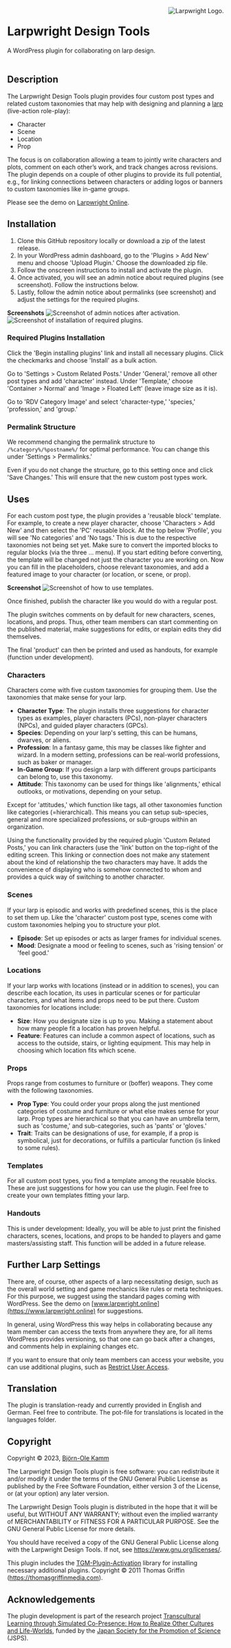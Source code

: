 <picture>
  <source media="(prefers-color-scheme: dark)" srcset="https://www.larpwright.online/assets/ldf_logo_wh.png">
  <source media="(prefers-color-scheme: light)" srcset="https://www.larpwright.online/assets/ldf_logo_bl.png">
  <img align="right" alt="Larpwright Logo." src="https://www.larpwright.online/assets/ldf_logo_bl.png">
</picture>

# Larpwright Design Tools

A WordPress plugin for collaborating on larp design.
<br/><br/>

## Description
The Larpwright Design Tools plugin provides four custom post types and related custom taxonomies that may help with designing and planning a [larp](https://nordiclarp.org/wiki/Larp) (live-action role-play):
* Character
* Scene
* Location
* Prop

The focus is on collaboration allowing a team to jointly write characters and plots, comment on each other’s work, and track changes across revisions. The plugin depends on a couple of other plugins to provide its full potential, e.g., for linking connections between characters or adding logos or banners to custom taxonomies like in-game groups.

Please see the demo on [Larpwright Online](https://www.larpwright.online).

## Installation
1. Clone this GitHub repository locally or download a zip of the latest release.
2. In your WordPress admin dashboard, go to the 'Plugins > Add New' menu and choose 'Upload Plugin.' Choose the downloaded zip file.
3. Follow the onscreen instructions to install and activate the plugin.
4. Once activated, you will see an admin notice about required plugins (see screenshot). Follow the instructions below.
5. Lastly, follow the admin notice about permalinks (see screenshot) and adjust the settings for the required plugins.

**Screenshots**
![Screenshot of admin notices after activation.](https://www.larpwright.online/assets/activation.png)
![Screenshot of installation of required plugins.](https://www.larpwright.online/assets/required_plugins.png)

### Required Plugins Installation
Click the 'Begin installing plugins' link and install all necessary plugins. Click the checkmarks and choose 'Install' as a bulk action.

Go to 'Settings > Custom Related Posts.' Under 'General,' remove all other post types and add 'character' instead. Under 'Template,' choose 'Container > Normal' and 'Image > Floated Left' (leave image size as it is).

Go to 'RDV Category Image' and select 'character-type,' 'species,' 'profession,' and 'group.'

### Permalink Structure
We recommend changing the permalink structure to `/%category%/%postname%/` for optimal performance. You can change this under 'Settings > Permalinks.'

Even if you do not change the structure, go to this setting once and click 'Save Changes.' This will ensure that the new custom post types work.

## Uses
For each custom post type, the plugin provides a 'reusable block' template. For example, to create a new player character, choose 'Characters > Add New' and then select the 'PC' reusable block. At the top below 'Profile', you will see 'No categories' and 'No tags.' This is due to the respective taxonomies not being set yet. Make sure to convert the imported blocks to regular blocks (via the three ... menu). If you start editing before converting, the template will be changed not just the character you are working on. Now you can fill in the placeholders, choose relevant taxonomies, and add a featured image to your character (or location, or scene, or prop).

**Screenshot**
![Screenshot of how to use templates.](https://www.larpwright.online/assets/using_templates.png)

Once finished, publish the character like you would do with a regular post.

The plugin switches comments on by default for new characters, scenes, locations, and props. Thus, other team members can start commenting on the published material, make suggestions for edits, or explain edits they did themselves. 

The final 'product' can then be printed and used as handouts, for example (function under development).

### Characters
Characters come with five custom taxonomies for grouping them. Use the taxonomies that make sense for your larp.
* **Character Type**: The plugin installs three suggestions for character types as examples, player characters (PCs), non-player characters (NPCs), and guided player characters (GPCs).
* **Species**: Depending on your larp's setting, this can be humans, dwarves, or aliens.
* **Profession**: In a fantasy game, this may be classes like fighter and wizard. In a modern setting, professions can be real-world professions, such as baker or manager.
* **In-Game Group**: If you design a larp with different groups participants can belong to, use this taxonomy. 
* **Attitude**: This taxonomy can be used for things like 'alignments,' ethical outlooks, or motivations, depending on your setup.

Except for 'attitudes,' which function like tags, all other taxonomies function like categories (=hierarchical). This means you can setup sub-species, general and more specialized professions, or sub-groups within an organization. 

Using the functionality provided by the required plugin 'Custom Related Posts,' you can link characters (use the 'link' button on the top-right of the editing screen. This linking or connection does not make any statement about the kind of relationship the two characters may have. It adds the convenience of displaying who is somehow connected to whom and provides a quick way of switching to another character.

### Scenes
If your larp is episodic and works with predefined scenes, this is the place to set them up. Like the 'character' custom post type, scenes come with custom taxonomies helping you to structure your plot.
* **Episode**: Set up episodes or acts as larger frames for individual scenes.
* **Mood**: Designate a mood or feeling to scenes, such as 'rising tension' or 'feel good.'

### Locations
If your larp works with locations (instead or in addition to scenes), you can describe each location, its uses in particular scenes or for particular characters, and what items and props need to be put there. Custom taxonomies for locations include:
* **Size**: How you designate size is up to you. Making a statement about how many people fit a location has proven helpful.
* **Feature**: Features can include a common aspect of locations, such as access to the outside, stairs, or lighting equipment. This may help in choosing which location fits which scene.

### Props
Props range from costumes to furniture or (boffer) weapons. They come with the following taxonomies.
* **Prop Type**: You could order your props along the just mentioned categories of costume and furniture or what else makes sense for your larp. Prop types are hierarchical so that you can have an umbrella term, such as 'costume,' and sub-categories, such as 'pants' or 'gloves.'
* **Trait**: Traits can be designations of use, for example, if a prop is symbolical, just for decorations, or fulfills a particular function (is linked to some rules).

### Templates
For all custom post types, you find a template among the reusable blocks. These are just suggestions for how you can use the plugin. Feel free to create your own templates fitting your larp.

### Handouts
This is under development: Ideally, you will be able to just print the finished characters, scenes, locations, and props to be handed to players and game masters/assisting staff. This function will be added in a future release.

## Further Larp Settings
There are, of course, other aspects of a larp necessitating design, such as the overall world setting and game mechanics like rules or meta techniques. For this purpose, we suggest using the standard pages coming with WordPress. See the demo on [www.larpwright.online](https://www.larpwright.online) for suggestions.

In general, using WordPress this way helps in collaborating because any team member can access the texts from anywhere they are, for all items WordPress provides versioning, so that one can go back after a changes, and comments help in explaining changes etc.

If you want to ensure that only team members can access your website, you can use additional plugins, such as  [Restrict User Access](https://wordpress.org/plugins/restrict-user-access/). 

## Translation
The plugin is translation-ready and currently provided in English and German.
Feel free to contribute. The pot-file for translations is located in the languages folder.

## Copyright
Copyright &copy; 2023, [Björn-Ole Kamm](https://www.b-ok.de)

The Larpwright Design Tools plugin is free software: you can redistribute it and/or modify it under the terms of the GNU General Public License as published by the Free Software Foundation, either version 3 of the License, or (at your option) any later version.

The Larpwright Design Tools plugin is distributed in the hope that it will be useful, but WITHOUT ANY WARRANTY; without even the implied warranty of MERCHANTABILITY or FITNESS FOR A PARTICULAR PURPOSE. See the GNU General Public License for more details.

You should have received a copy of the GNU General Public License along with the Larpwright Design Tools. If not, see https://www.gnu.org/licenses/.

This plugin includes the [TGM-Plugin-Activation](https://github.com/TGMPA/TGM-Plugin-Activation) library for installing necessary additional plugins. Copyright &copy; 2011 Thomas Griffin (https://thomasgriffinmedia.com).

## Acknowledgements
The plugin development is part of the research project [Transcultural Learning through Simulated Co-Presence: How to Realize Other Cultures and Life-Worlds](https://kaken.nii.ac.jp/en/grant/KAKENHI-PROJECT-19KT0028/), funded by the [Japan Society for the Promotion of Science](https://www.jsps.go.jp/english/) (JSPS).
